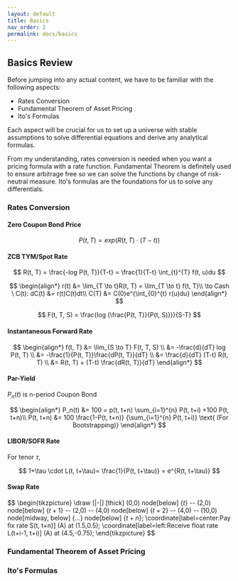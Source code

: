 ```yaml
---
layout: default
title: Basics
nav_order: 2
permalink: docs/basics
---
```


## Basics Review 

Before jumping into any actual content, we have to be familiar with the following aspects: 
- Rates Conversion
- Fundamental Theorem of Asset Pricing
- Ito's Formulas

Each aspect will be crucial for us to set up a universe with stable assumptions to solve differential equations and derive any analytical formulas. 

From my understanding, rates conversion is needed when you want a pricing formula with a rate function. Fundamental Theorem is definitely used to ensure arbitrage free so we can solve the functions by change of risk-neutral measure. Ito's formulas are the foundations for us to solve any differentials. 

### Rates Conversion 


#### Zero Coupon Bond Price

$$
P(t, T) = exp(R(t, T) \cdot (T-t))
$$

#### ZCB TYM/Spot Rate

$$
R(t, T) = \frac{-log P(t, T)}{T-t} = \frac{1}{T-t} \int_{t}^{T} f(t, u)du
$$

 
    
$$
\begin{align*}
    r(t) &= \lim_{T \to t}R(t, T) = \lim_{T \to t} f(t, T)\\
    \to Cash \ C(t): dC(t) &= r(t)C(t)dt\\
    C(T) &= C(0)e^{\int_{0}^{t} r(u)du}
\end{align*}
$$

$$
F(t, T, S) = \frac{log (\frac{P(t, T)}{P(t, S)})}{S-T}
$$

#### Instantaneous Forward Rate
$$
\begin{align*}
    f(t, T) &= \lim_{S \to T} F(t, T, S) \\
    &= -\frac{d}{dT} log P(t, T) \\
    &= -\frac{1}{P(t, T)}\frac{dP(t, T)}{dT} \\
    &= \frac{d}{dT} (T-t) R(t, T) \\
    &= R(t, T) + (T-t) \frac{dR(t, T)}{dT}
\end{align*}
$$

#### Par-Yield
$P_n(t)$ is n-period Coupon Bond

$$
\begin{align*}
    P_n(t) &= 100 = p(t, t+n) \sum_{i=1}^{n} P(t, t+i) +100 P(t, t+n)\\
    P(t, t+n) &= 100 \frac{1-P(t, t+n)} {\sum_{i=1}^{n} P(t, t+i)} \text{  (For Bootstrapping)}
\end{align*}
$$

#### LIBOR/SOFR Rate
For tenor $\tau$, 

$$
1+\tau \cdot L(t, t+\tau)= \frac{1}{P(t, t+\tau)} = e^{R(t, t+\tau)}
$$


#### Swap Rate
$$
\begin{tikzpicture}
  \draw [|-|] [thick] (0,0) node[below] {$t$} -- (2,0) node[below] {$t+1$}
  -- (2,0) -- (4,0)   node[below] {$t+2$}
  -- (4,0) -- (10,0) node[midway, below] {$\ldots$} node[below] {$t+n$};
  \coordinate[label=center:$\text{Pay fix rate S(t, t+n)}$] (A) at (1.5,0.5);
  \coordinate[label=left:$\text{Receive float rate L(t+i-1, t+i)}$] (A) at (4.5,-0.75);
\end{tikzpicture}
$$


### Fundamental Theorem of Asset Pricing 

### Ito's Formulas
